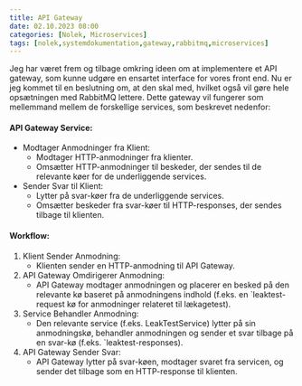```yaml
---
title: API Gateway
date: 02.10.2023 08:00
categories: [Nolek, Microservices]
tags: [nolek,systemdokumentation,gateway,rabbitmq,microservices]
---
```


Jeg har været frem og tilbage omkring ideen om at implementere et API gateway, som kunne udgøre en ensartet interface 
for vores front end. Nu er jeg kommet til en beslutning om, at den skal med, hvilket også vil gøre hele opsætningen med 
RabbitMQ lettere. Dette gateway vil fungerer som mellemmand mellem de forskellige services, som beskrevet nedenfor:

#### API Gateway Service:
* Modtager Anmodninger fra Klient:
  * Modtager HTTP-anmodninger fra klienter.
  * Omsætter HTTP-anmodninger til beskeder, der sendes til de relevante køer for de underliggende services.
* Sender Svar til Klient:
  * Lytter på svar-køer fra de underliggende services.
  * Omsætter beskeder fra svar-køer til HTTP-responses, der sendes tilbage til klienten.


#### Workflow:
  1. Klient Sender Anmodning:
     * Klienten sender en HTTP-anmodning til API Gateway.
  2. API Gateway Omdirigerer Anmodning:
     * API Gateway modtager anmodningen og placerer en besked på den relevante kø baseret på anmodningens indhold (f.eks. en `leaktest-request kø for anmodninger relateret til lækagetest).
  3. Service Behandler Anmodning:
     * Den relevante service (f.eks. LeakTestService) lytter på sin anmodningskø, behandler anmodningen og sender et svar tilbage på en svar-kø (f.eks. `leaktest-responses).
  4. API Gateway Sender Svar:
     * API Gateway lytter på svar-køen, modtager svaret fra servicen, og sender det tilbage som en HTTP-response til klienten.
